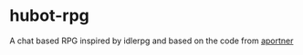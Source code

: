 # hubot-rpg
A chat based RPG inspired by idlerpg and based on the code from [aportner](https://github.com/aportner/idle)
